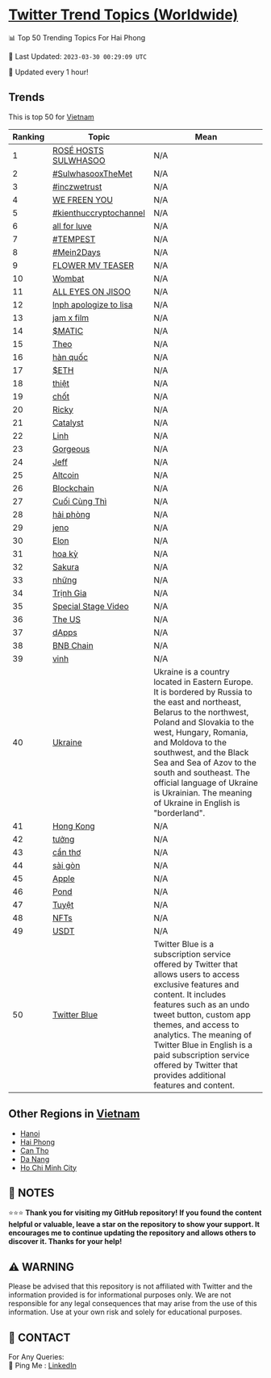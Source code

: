 [Twitter Trend Topics (Worldwide)](https://github.com/ErcinDedeoglu/Twitter-Trend-Topics)
==========


📊 Top 50 Trending Topics For Hai Phong

📆 Last Updated: `2023-03-30 00:29:09 UTC`

🔧 Updated every 1 hour!


## Trends

This is top 50 for [Vietnam](</Vietnam>)

| Ranking | Topic | Mean |
| ------- | ------------ | ------------ |
| 1 | [ROSÉ HOSTS SULWHASOO](http://twitter.com/search?q=ROS%c3%89+HOSTS+SULWHASOO) | N/A |
| 2 | [#SulwhasooxTheMet](http://twitter.com/search?q=%23SulwhasooxTheMet) | N/A |
| 3 | [#inczwetrust](http://twitter.com/search?q=%23inczwetrust) | N/A |
| 4 | [WE FREEN YOU](http://twitter.com/search?q=WE+FREEN+YOU) | N/A |
| 5 | [#kienthuccryptochannel](http://twitter.com/search?q=%23kienthuccryptochannel) | N/A |
| 6 | [all for luve](http://twitter.com/search?q=all+for+luve) | N/A |
| 7 | [#TEMPEST](http://twitter.com/search?q=%23TEMPEST) | N/A |
| 8 | [#Mein2Days](http://twitter.com/search?q=%23Mein2Days) | N/A |
| 9 | [FLOWER MV TEASER](http://twitter.com/search?q=FLOWER+MV+TEASER) | N/A |
| 10 | [Wombat](http://twitter.com/search?q=Wombat) | N/A |
| 11 | [ALL EYES ON JISOO](http://twitter.com/search?q=ALL+EYES+ON+JISOO) | N/A |
| 12 | [lnph apologize to lisa](http://twitter.com/search?q=lnph+apologize+to+lisa) | N/A |
| 13 | [jam x film](http://twitter.com/search?q=jam+x+film) | N/A |
| 14 | [$MATIC](http://twitter.com/search?q=%24MATIC) | N/A |
| 15 | [Theo](http://twitter.com/search?q=Theo) | N/A |
| 16 | [hàn quốc](http://twitter.com/search?q=h%c3%a0n+qu%e1%bb%91c) | N/A |
| 17 | [$ETH](http://twitter.com/search?q=%24ETH) | N/A |
| 18 | [thiệt](http://twitter.com/search?q=thi%e1%bb%87t) | N/A |
| 19 | [chốt](http://twitter.com/search?q=ch%e1%bb%91t) | N/A |
| 20 | [Ricky](http://twitter.com/search?q=Ricky) | N/A |
| 21 | [Catalyst](http://twitter.com/search?q=Catalyst) | N/A |
| 22 | [Linh](http://twitter.com/search?q=Linh) | N/A |
| 23 | [Gorgeous](http://twitter.com/search?q=Gorgeous) | N/A |
| 24 | [Jeff](http://twitter.com/search?q=Jeff) | N/A |
| 25 | [Altcoin](http://twitter.com/search?q=Altcoin) | N/A |
| 26 | [Blockchain](http://twitter.com/search?q=Blockchain) | N/A |
| 27 | [Cuối Cùng Thì](http://twitter.com/search?q=Cu%e1%bb%91i+C%c3%b9ng+Th%c3%ac) | N/A |
| 28 | [hải phòng](http://twitter.com/search?q=h%e1%ba%a3i+ph%c3%b2ng) | N/A |
| 29 | [jeno](http://twitter.com/search?q=jeno) | N/A |
| 30 | [Elon](http://twitter.com/search?q=Elon) | N/A |
| 31 | [hoa kỳ](http://twitter.com/search?q=hoa+k%e1%bb%b3) | N/A |
| 32 | [Sakura](http://twitter.com/search?q=Sakura) | N/A |
| 33 | [những](http://twitter.com/search?q=nh%e1%bb%afng) | N/A |
| 34 | [Trịnh Gia](http://twitter.com/search?q=Tr%e1%bb%8bnh+Gia) | N/A |
| 35 | [Special Stage Video](http://twitter.com/search?q=Special+Stage+Video) | N/A |
| 36 | [The US](http://twitter.com/search?q=The+US) | N/A |
| 37 | [dApps](http://twitter.com/search?q=dApps) | N/A |
| 38 | [BNB Chain](http://twitter.com/search?q=BNB+Chain) | N/A |
| 39 | [vinh](http://twitter.com/search?q=vinh) | N/A |
| 40 | [Ukraine](http://twitter.com/search?q=Ukraine) | Ukraine is a country located in Eastern Europe. It is bordered by Russia to the east and northeast, Belarus to the northwest, Poland and Slovakia to the west, Hungary, Romania, and Moldova to the southwest, and the Black Sea and Sea of Azov to the south and southeast. The official language of Ukraine is Ukrainian. The meaning of Ukraine in English is "borderland". |
| 41 | [Hong Kong](http://twitter.com/search?q=Hong+Kong) | N/A |
| 42 | [tưởng](http://twitter.com/search?q=t%c6%b0%e1%bb%9fng) | N/A |
| 43 | [cần thơ](http://twitter.com/search?q=c%e1%ba%a7n+th%c6%a1) | N/A |
| 44 | [sài gòn](http://twitter.com/search?q=s%c3%a0i+g%c3%b2n) | N/A |
| 45 | [Apple](http://twitter.com/search?q=Apple) | N/A |
| 46 | [Pond](http://twitter.com/search?q=Pond) | N/A |
| 47 | [Tuyệt](http://twitter.com/search?q=Tuy%e1%bb%87t) | N/A |
| 48 | [NFTs](http://twitter.com/search?q=NFTs) | N/A |
| 49 | [USDT](http://twitter.com/search?q=USDT) | N/A |
| 50 | [Twitter Blue](http://twitter.com/search?q=Twitter+Blue) | Twitter Blue is a subscription service offered by Twitter that allows users to access exclusive features and content. It includes features such as an undo tweet button, custom app themes, and access to analytics. The meaning of Twitter Blue in English is a paid subscription service offered by Twitter that provides additional features and content. |



## Other Regions in [Vietnam](</Vietnam>)

* [Hanoi](</Vietnam/Hanoi.md>)
* [Hai Phong](</Vietnam/Hai Phong.md>)
* [Can Tho](</Vietnam/Can Tho.md>)
* [Da Nang](</Vietnam/Da Nang.md>)
* [Ho Chi Minh City](</Vietnam/Ho Chi Minh City.md>)



## 📝 NOTES

⭐⭐⭐ **Thank you for visiting my GitHub repository! If you found the content helpful or valuable, leave a star on the repository to show your support. It encourages me to continue updating the repository and allows others to discover it. Thanks for your help!**


## ⚠️ WARNING

Please be advised that this repository is not affiliated with Twitter and the information provided is for informational purposes only. We are not responsible for any legal consequences that may arise from the use of this information. Use at your own risk and solely for educational purposes.


## 📨 CONTACT

 For Any Queries:  
            🏓 Ping Me : [LinkedIn](https://www.linkedin.com/in/ercindedeoglu/)
